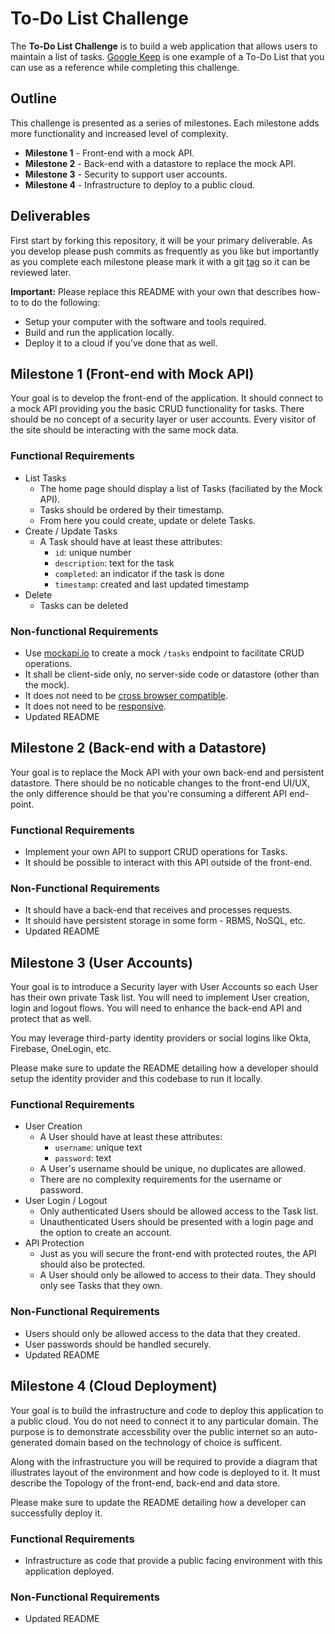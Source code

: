 # To-Do List Challenge

The **To-Do List Challenge** is to build a web application that allows users to maintain a list of tasks. [Google Keep](https://keep.google.com/) is one example of a To-Do List that you can use as a reference while completing this challenge. 

## Outline

This challenge is presented as a series of milestones. Each milestone adds more functionality and increased level of complexity. 

* **Milestone 1** - Front-end with a mock API.
* **Milestone 2** - Back-end with a datastore to replace the mock API.
* **Milestone 3** - Security to support user accounts.
* **Milestone 4** - Infrastructure to deploy to a public cloud.

## Deliverables

First start by forking this repository, it will be your primary deliverable. As you develop please push commits as frequently as you like but importantly as you complete each milestone please mark it with a git [tag](https://git-scm.com/book/en/v2/Git-Basics-Tagging) so it can be reviewed later. 

**Important:** Please replace this README with your own that describes how-to to do the following:

* Setup your computer with the software and tools required.
* Build and run the application locally.
* Deploy it to a cloud if you've done that as well.

## Milestone 1 (Front-end with Mock API)

Your goal is to develop the front-end of the application. It should connect to a mock API providing you the basic CRUD functionality for tasks. There should be no concept of a security layer or user accounts. Every visitor of the site should be interacting with the same mock data. 

### Functional Requirements

* List Tasks
  * The home page should display a list of Tasks (faciliated by the Mock API).
  * Tasks should be ordered by their timestamp.
  * From here you could create, update or delete Tasks.
* Create / Update Tasks 
  * A Task should have at least these attributes: 
    * `id`: unique number
    * `description`: text for the task
    * `completed`: an indicator if the task is done
    * `timestamp`: created and last updated timestamp
* Delete
  * Tasks can be deleted

### Non-functional Requirements
* Use [mockapi.io](https://mockapi.io/) to create a mock `/tasks` endpoint to facilitate CRUD operations.
* It shall be client-side only, no server-side code or datastore (other than the mock).
* It does not need to be [cross browser compatible](https://medium.com/@sarahelson81/what-is-cross-browser-compatibility-and-why-we-need-it-b41423c3501a).
* It does not need to be [responsive](https://medium.com/swlh/everything-you-need-to-know-about-responsive-web-design-54c2059a7e99).
* Updated README

## Milestone 2 (Back-end with a Datastore)

Your goal is to replace the Mock API with your own back-end and persistent datastore. There should be no noticable changes to the front-end UI/UX, the only difference should be that you're consuming a different API end-point.

### Functional Requirements

* Implement your own API to support CRUD operations for Tasks.
* It should be possible to interact with this API outside of the front-end.

### Non-Functional Requirements

* It should have a back-end that receives and processes requests.
* It should have persistent storage in some form - RBMS, NoSQL, etc.
* Updated README

## Milestone 3 (User Accounts)

Your goal is to introduce a Security layer with User Accounts so each User has their own private Task list. You will need to implement User creation, login and logout flows. You will need to enhance the back-end API and protect that as well.

You may leverage third-party identity providers or social logins like Okta, Firebase, OneLogin, etc. 

Please make sure to update the README detailing how a developer should setup the identity provider and this codebase to run it locally. 

### Functional Requirements
 
* User Creation
  * A User should have at least these attributes: 
    * `username`: unique text
    * `password`: text
  * A User's username should be unique, no duplicates are allowed.
  * There are no complexity requirements for the username or password.
* User Login / Logout
  * Only authenticated Users should be allowed access to the Task list. 
  * Unauthenticated Users should be presented with a login page and the option to create an account.
* API Protection
  * Just as you will secure the front-end with protected routes, the API should also be protected.
  * A User should only be allowed to access to their data. They should only see Tasks that they own. 

### Non-Functional Requirements

* Users should only be allowed access to the data that they created.
* User passwords should be handled securely.
* Updated README

## Milestone 4 (Cloud Deployment)

Your goal is to build the infrastructure and code to deploy this application to a public cloud. You do not need to connect it to any particular domain. The purpose is to demonstrate accessbility over the public internet so an auto-generated domain based on the technology of choice is sufficent. 

Along with the infrastructure you will be required to provide a diagram that illustrates layout of the environment and how code is deployed to it. It must describe the Topology of the front-end, back-end and data store. 

Please make sure to update the README detailing how a developer can successfully deploy it. 

### Functional Requirements

* Infrastructure as code that provide a public facing environment with this application deployed.

### Non-Functional Requirements

* Updated README